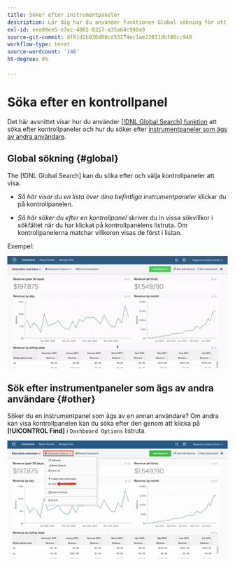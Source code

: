 ```yaml
---
title: Söker efter instrumentpaneler
description: Lär dig hur du använder funktionen Global sökning för att söka efter instrumentpaneler och hur du söker efter instrumentpaneler som ägs av andra användare.
exl-id: eea09ee5-e7ec-4002-8257-a35a64c900a9
source-git-commit: df81d2b036d00cd53274ec1ae22031dbf06cc948
workflow-type: tm+mt
source-wordcount: '146'
ht-degree: 0%

---
```


# Söka efter en kontrollpanel

Det här avsnittet visar hur du använder [[!DNL Global Search] funktion](#global) att söka efter kontrollpaneler och hur du söker efter [instrumentpaneler som ägs av andra användare](#other).

## Global sökning {#global}

The [!DNL Global Search] kan du söka efter och välja kontrollpaneler att visa.

* *Så här visar du en lista över dina befintliga instrumentpaneler* klickar du på kontrollpanelen.

* *Så här söker du efter en kontrollpanel* skriver du in vissa sökvillkor i sökfältet när du har klickat på kontrollpanelens listruta. Om kontrollpanelerna matchar villkoren visas de först i listan.

Exempel:

![global sökning på instrumentpanelen](../../assets/dboard-global-search.gif)

## Sök efter instrumentpaneler som ägs av andra användare {#other}

Söker du en instrumentpanel som ägs av en annan användare? Om andra kan visa kontrollpanelen kan du söka efter den genom att klicka på **[!UICONTROL Find]** i `Dashboard Options` listruta.

![hitta instrumentpaneler](../../assets/find-dboards-other-owners.png)
